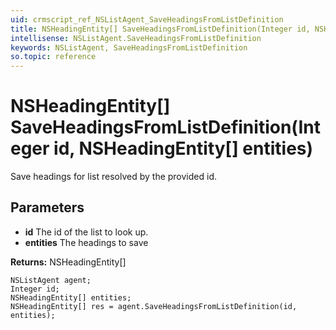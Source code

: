 ```yaml
---
uid: crmscript_ref_NSListAgent_SaveHeadingsFromListDefinition
title: NSHeadingEntity[] SaveHeadingsFromListDefinition(Integer id, NSHeadingEntity[] entities)
intellisense: NSListAgent.SaveHeadingsFromListDefinition
keywords: NSListAgent, SaveHeadingsFromListDefinition
so.topic: reference
---
```


# NSHeadingEntity[] SaveHeadingsFromListDefinition(Integer id, NSHeadingEntity[] entities)

Save headings for list resolved by the provided id.

## Parameters

* **id** The id of the list to look up.
* **entities** The headings to save

**Returns:** NSHeadingEntity[]

```crmscript
NSListAgent agent;
Integer id;
NSHeadingEntity[] entities;
NSHeadingEntity[] res = agent.SaveHeadingsFromListDefinition(id, entities);
```

